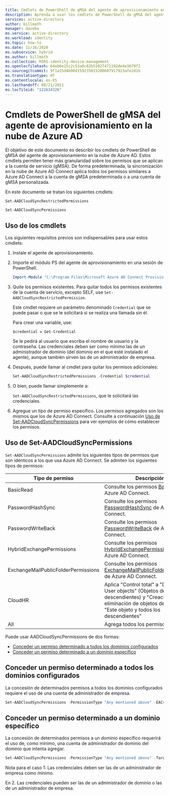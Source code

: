 ```yaml
---
title: Cmdlets de PowerShell de gMSA del agente de aprovisionamiento en la nube de Azure AD
description: Aprenda a usar los cmdlets de PowerShell de gMSA del agente de aprovisionamiento en la nube de Azure AD.
services: active-directory
author: billmath
manager: daveba
ms.service: active-directory
ms.workload: identity
ms.topic: how-to
ms.date: 11/16/2020
ms.subservice: hybrid
ms.author: billmath
ms.collection: M365-identity-device-management
ms.openlocfilehash: 64eb6e15c2c53a8c82b51027471192de4e3679f2
ms.sourcegitcommit: 9f1a35d4b90d159235015200607917913afe2d1b
ms.translationtype: HT
ms.contentlocale: es-ES
ms.lasthandoff: 08/21/2021
ms.locfileid: "122634326"
---
```

# <a name="azure-ad-connect-cloud-provisioning-agent-gmsa-powershell-cmdlets"></a>Cmdlets de PowerShell de gMSA del agente de aprovisionamiento en la nube de Azure AD

El objetivo de este documento es describir los cmdlets de PowerShell de gMSA del agente de aprovisionamiento en la nube de Azure AD. Estos cmdlets permiten tener más granularidad sobre los permisos que se aplican a la cuenta de servicio (gMSA). De forma predeterminada, la sincronización en la nube de Azure AD Connect aplica todos los permisos similares a Azure AD Connect a la cuenta de gMSA predeterminada o a una cuenta de gMSA personalizada.

En este documento se tratan los siguientes cmdlets:

`Set-AADCloudSyncRestrictedPermissions`

`Set-AADCloudSyncPermissions`

## <a name="how-to-use-the-cmdlets"></a>Uso de los cmdlets

Los siguientes requisitos previos son indispensables para usar estos cmdlets:

1. Instale el agente de aprovisionamiento.

2. Importe el módulo PS del agente de aprovisionamiento en una sesión de PowerShell.

   ```powershell
   Import-Module "C:\Program Files\Microsoft Azure AD Connect Provisioning Agent\Microsoft.CloudSync.Powershell.dll"  
   ```

3. Quite los permisos existentes.  Para quitar todos los permisos existentes de la cuenta de servicio, excepto SELF, use `Set-AADCloudSyncRestrictedPermission`.

   Este cmdlet requiere un parámetro denominado `Credential` que se puede pasar o que se le solicitará si se realiza una llamada sin él.

   Para crear una variable, use:

   `$credential = Get-Credential`

   Se le pedirá al usuario que escriba el nombre de usuario y la contraseña. Las credenciales deben ser como mínimo las de un administrador de dominio (del dominio en el que esté instalado el agente), aunque también sirven las de un administrador de empresa.

4. Después, puede llamar al cmdlet para quitar los permisos adicionales:

   ```powershell
   Set-AADCloudSyncRestrictedPermissions -Credential $credential 
   ```

5. O bien, puede llamar simplemente a:

   `Set-AADCloudSyncRestrictedPermissions`, que le solicitará las credenciales.

6. Agregue un tipo de permiso específico. Los permisos agregados son los mismos que los de Azure AD Connect. Consulte a continuación [Uso de Set-AADCloudSyncPermissions](#using-set-aadcloudsyncpermissions) para ver ejemplos de cómo establecer los permisos.

## <a name="using-set-aadcloudsyncpermissions"></a>Uso de Set-AADCloudSyncPermissions

`Set-AADCloudSyncPermissions` admite los siguientes tipos de permisos que son idénticos a los que usa Azure AD Connect. Se admiten los siguientes tipos de permisos:

|Tipo de permiso|Descripción|
|-----|-----|
|BasicRead| Consulte los permisos [BasicRead](../../active-directory/hybrid/how-to-connect-configure-ad-ds-connector-account.md#configure-basic-read-only-permissions) de Azure AD Connect.|
|PasswordHashSync|Consulte los permisos [PasswordHashSync](../../active-directory/hybrid/how-to-connect-configure-ad-ds-connector-account.md#permissions-for-password-hash-synchronization) de Azure AD Connect.|
|PasswordWriteBack|Consulte los permisos [PasswordWriteBack](../../active-directory/hybrid/how-to-connect-configure-ad-ds-connector-account.md#permissions-for-password-writeback) de Azure AD Connect.|
|HybridExchangePermissions|Consulte los permisos [HybridExchangePermissions](../../active-directory/hybrid/how-to-connect-configure-ad-ds-connector-account.md#permissions-for-exchange-hybrid-deployment) de Azure AD Connect.|
|ExchangeMailPublicFolderPermissions| Consulte los permisos [ExchangeMailPublicFolderPermissions](../../active-directory/hybrid/how-to-connect-configure-ad-ds-connector-account.md#permissions-for-exchange-mail-public-folders) de Azure AD Connect.|
|CloudHR| Aplica "Control total" a "Descendant User objects" (Objetos de usuario descendientes) y "Creación o eliminación de objetos de usuario" a "Este objeto y todos los descendientes"|
|All|Agrega todos los permisos anteriores.|

Puede usar AADCloudSyncPermissions de dos formas:
- [Conceder un permiso determinado a todos los dominios configurados](#grant-a-certain-permission-to-all-configured-domains)
- [Conceder un permiso determinado a un dominio específico](#grant-a-certain-permission-to-a-specific-domain)

## <a name="grant-a-certain-permission-to-all-configured-domains"></a>Conceder un permiso determinado a todos los dominios configurados

La concesión de determinados permisos a todos los dominios configurados requiere el uso de una cuenta de administrador de empresa.

```powershell
Set-AADCloudSyncPermissions -PermissionType "Any mentioned above" -EACredential $credential (prepopulated same as above [$credential = Get-Credential]) 
```

## <a name="grant-a-certain-permission-to-a-specific-domain"></a>Conceder un permiso determinado a un dominio específico

La concesión de determinados permisos a un dominio específico requerirá el uso de, como mínimo, una cuenta de administrador de dominio del dominio que intenta agregar.

```powershell
Set-AADCloudSyncPermissions -PermissionType "Any mentioned above" -TargetDomain "FQDN of domain" (has to be already configured through wizard) -TargetDomainCredential $credential(same as above) 
```

Nota para el caso 1: Las credenciales deben ser las de un administrador de empresa como mínimo.

En 2. Las credenciales pueden ser las de un administrador de dominio o las de un administrador de empresa.
